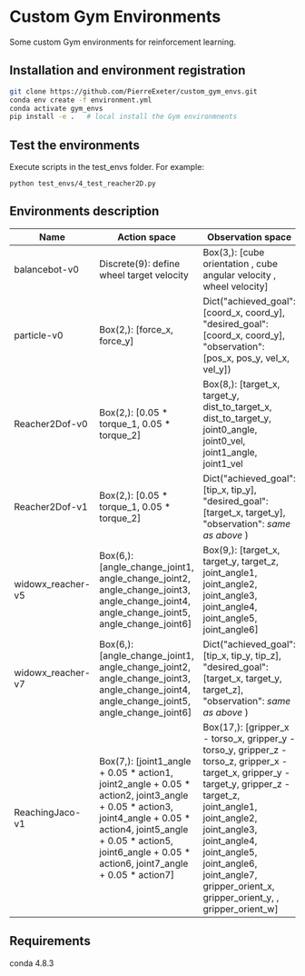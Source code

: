 # Custom Gym Environments
Some custom Gym environments for reinforcement learning.

## Installation and environment registration

```bash
git clone https://github.com/PierreExeter/custom_gym_envs.git
conda env create -f environment.yml
conda activate gym_envs
pip install -e .   # local install the Gym environmnents
```

## Test the environments

Execute scripts in the test_envs folder. For example:

```
python test_envs/4_test_reacher2D.py
```

## Environments description

| Name     | Action space       | Observation space      | Rewards       |
| ---------| -------------------| -----------------------| ------------- |
| balancebot-v0 | Discrete(9): define wheel target velocity | Box(3,): [cube orientation , cube angular velocity , wheel velocity] | 0.1 - abs(self.vt - self.vd) * 0.005 |
| particle-v0 | Box(2,): [force_x, force_y] | Dict("achieved_goal": [coord_x, coord_y], "desired_goal": [coord_x, coord_y], "observation": [pos_x, pos_y, vel_x, vel_y])   | -dist (dense) or (dist <= distance_threshold) (sparse) |
| Reacher2Dof-v0 | Box(2,): [0.05 * torque_1, 0.05 * torque_2] | Box(8,): [target_x, target_y, dist_to_target_x, dist_to_target_y, joint0_angle, joint0_vel, joint1_angle, joint1_vel | [change in dist to target, electricity_cost, stuck_joint_cost] |
| Reacher2Dof-v1 | Box(2,): [0.05 * torque_1, 0.05 * torque_2] | Dict("achieved_goal": [tip_x, tip_y], "desired_goal": [target_x, target_y], "observation": *same as above* ) | -dist_to_target |
| widowx_reacher-v5 | Box(6,): [angle_change_joint1, angle_change_joint2, angle_change_joint3, angle_change_joint4, angle_change_joint5, angle_change_joint6] | Box(9,): [target_x, target_y, target_z, joint_angle1, joint_angle2, joint_angle3, joint_angle4, joint_angle5, joint_angle6] | - dist ^ 2) |
| widowx_reacher-v7 | Box(6,): [angle_change_joint1, angle_change_joint2, angle_change_joint3, angle_change_joint4, angle_change_joint5, angle_change_joint6] | Dict("achieved_goal": [tip_x, tip_y, tip_z], "desired_goal": [target_x, target_y, target_z], "observation": *same as above* ) | - dist ^ 2) |
| ReachingJaco-v1 | Box(7,): [joint1_angle + 0.05 * action1, joint2_angle + 0.05 * action2, joint3_angle + 0.05 * action3, joint4_angle + 0.05 * action4, joint5_angle + 0.05 * action5, joint6_angle + 0.05 * action6, joint7_angle + 0.05 * action7]  | Box(17,): [gripper_x - torso_x, gripper_y - torso_y, gripper_z - torso_z, gripper_x - target_x, gripper_y - target_y, gripper_z - target_z, joint_angle1, joint_angle2, joint_angle3, joint_angle4, joint_angle5, joint_angle6, joint_angle7, gripper_orient_x, gripper_orient_y, , gripper_orient_w]  | -dist |



## Requirements

conda 4.8.3
